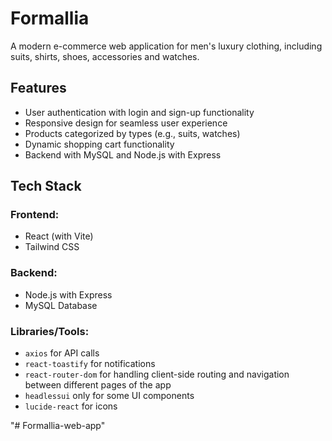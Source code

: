 # Formallia

A modern e-commerce web application for men's luxury clothing, including suits, shirts, shoes, accessories and watches.

## Features

- User authentication with login and sign-up functionality
- Responsive design for seamless user experience
- Products categorized by types (e.g., suits, watches)
- Dynamic shopping cart functionality
- Backend with MySQL and Node.js with Express

## Tech Stack

### Frontend:
- React (with Vite)
- Tailwind CSS

### Backend:
- Node.js with Express
- MySQL Database

### Libraries/Tools:
- `axios` for API calls
- `react-toastify` for notifications
- `react-router-dom` for handling client-side routing and navigation between different pages of the app
- `headlessui` only for some UI components
- `lucide-react` for icons


"# Formallia-web-app" 
